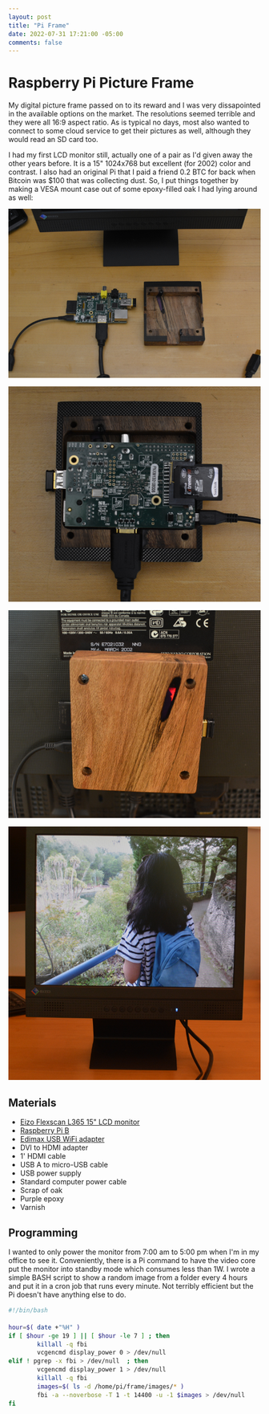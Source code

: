 ```yaml
---
layout: post
title: "Pi Frame"
date: 2022-07-31 17:21:00 -05:00
comments: false
---
```

# Raspberry Pi Picture Frame

My digital picture frame passed on to its reward and I was very dissapointed in the available options on the market.
The resolutions seemed terrible and they were all 16:9 aspect ratio.
As is typical no days, most also wanted to connect to some cloud service to get their pictures as well, although they would read an SD card too.

I had my first LCD monitor still, actually one of a pair as I'd given away the other years before.
It is a 15" 1024x768 but excellent (for 2002) color and contrast.
I also had an original Pi that I paid a friend 0.2 BTC for back when Bitcoin was $100 that was collecting dust.
So, I put things together by making a VESA mount case out of some epoxy-filled oak I had lying around as well:

![Unassembled Case](/images/unassembled.png)

![Detail of Case](/images/detail.png)

![Back View](/images/monitor_back.png)

![Front View](/images/monitor_front.png)

## Materials

* [Eizo Flexscan L365 15" LCD monitor](https://www.eizoglobal.com/support/db/products/model/L365)
* [Raspberry Pi B](https://www.raspberrypi.com/news/raspberry-pi-1-model-b-units-brought-back-to-life-for-charity/)
* [Edimax USB WiFi adapter](https://www.edimax.com/edimax/merchandise/merchandise_detail/data/edimax/global/wireless_adapters_n150/ew-7811un/)
* DVI to HDMI adapter
* 1' HDMI cable
* USB A to micro-USB cable
* USB power supply
* Standard computer power cable
* Scrap of oak
* Purple epoxy
* Varnish

## Programming

I wanted to only power the monitor from 7:00 am to 5:00 pm when I'm in my office to see it.
Conveniently, there is a Pi command to have the video core put the monitor into standby mode which consumes less than 1W.
I wrote a simple BASH script to show a random image from a folder every 4 hours and put it in a cron job that runs every minute.
Not terribly efficient but the Pi doesn't have anything else to do.
```bash
#!/bin/bash

hour=$( date +"%H" )
if [ $hour -ge 19 ] || [ $hour -le 7 ] ; then
        killall -q fbi
        vcgencmd display_power 0 > /dev/null
elif ! pgrep -x fbi > /dev/null  ; then
        vcgencmd display_power 1 > /dev/null
        killall -q fbi
        images=$( ls -d /home/pi/frame/images/* )
        fbi -a --noverbose -T 1 -t 14400 -u -1 $images > /dev/null
fi
```